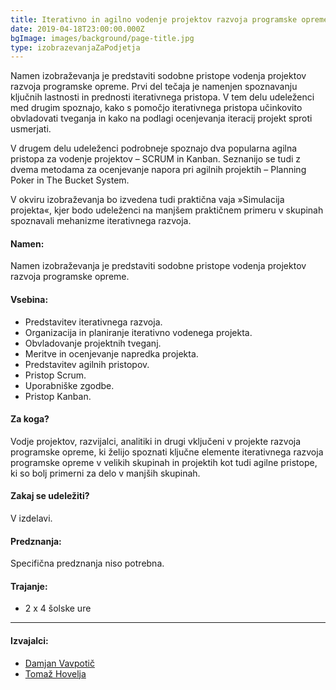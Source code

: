 ```yaml
---
title: Iterativno in agilno vodenje projektov razvoja programske opreme
date: 2019-04-18T23:00:00.000Z
bgImage: images/background/page-title.jpg
type: izobrazevanjaZaPodjetja
---
```

Namen izobraževanja je predstaviti sodobne pristope vodenja projektov razvoja programske opreme. Prvi del tečaja je namenjen spoznavanju ključnih lastnosti in prednosti iterativnega pristopa. V tem delu udeleženci med drugim spoznajo, kako s pomočjo iterativnega pristopa učinkovito obvladovati tveganja in kako na podlagi ocenjevanja iteracij projekt sproti usmerjati.

V drugem delu udeleženci podrobneje spoznajo dva popularna agilna pristopa za vodenje projektov – SCRUM in Kanban. Seznanijo se tudi z dvema metodama za ocenjevanje napora pri agilnih projektih – Planning Poker in The Bucket System.

V okviru izobraževanja bo izvedena tudi praktična vaja »Simulacija projekta«, kjer bodo udeleženci na manjšem praktičnem primeru v skupinah spoznavali mehanizme iterativnega razvoja.

#### Namen:

Namen izobraževanja je predstaviti sodobne pristope vodenja projektov razvoja programske opreme. 

#### Vsebina:

* Predstavitev iterativnega razvoja.
* Organizacija in planiranje iterativno vodenega projekta.
* Obvladovanje projektnih tveganj.
* Meritve in ocenjevanje napredka projekta.
* Predstavitev agilnih pristopov.
* Pristop Scrum.
* Uporabniške zgodbe.
* Pristop Kanban.

#### Za koga?

Vodje projektov, razvijalci, analitiki in drugi vključeni v projekte razvoja programske opreme, ki želijo spoznati ključne elemente iterativnega razvoja programske opreme v velikih skupinah in projektih kot tudi agilne pristope, ki so bolj primerni za delo v manjših skupinah. 

#### Zakaj se udeležiti?

V izdelavi.

#### Predznanja:

Specifična predznanja niso potrebna.

#### Trajanje:

* 2 x 4 šolske ure

- - -

#### Izvajalci:

* [Damjan Vavpotič](/izvajalci/damjan-vavpotic/)
* [Tomaž Hovelja](/izvajalci/toma%C5%BE-hovelja/)
